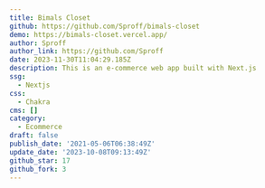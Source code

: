 ```yaml
---
title: Bimals Closet
github: https://github.com/Sproff/bimals-closet
demo: https://bimals-closet.vercel.app/
author: Sproff
author_link: https://github.com/Sproff
date: 2023-11-30T11:04:29.185Z
description: This is an e-commerce web app built with Next.js
ssg:
  - Nextjs
css:
  - Chakra
cms: []
category:
  - Ecommerce
draft: false
publish_date: '2021-05-06T06:38:49Z'
update_date: '2023-10-08T09:13:49Z'
github_star: 17
github_fork: 3
---
```

